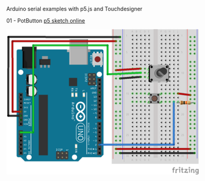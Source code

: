 Arduino serial examples with p5.js and Touchdesigner

01 - PotButton
[p5 sketch online](https://editor.p5js.org/sandpills/sketches/L2LESw-9E)

![potbutton setup](01-PotButton/potbutton-bb.png)

